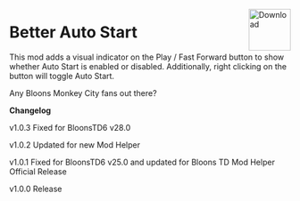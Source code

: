 <a href="https://github.com/doombubbles/BTD6-Mods/raw/main/BetterAutoStart/BetterAutoStart.dll"><img align="right" alt="Download" height="75" src="https://github.com/doombubbles/BTD6-Mods/blob/main/download.png?raw=true"></a>

# Better Auto Start

This mod adds a visual indicator on the Play / Fast Forward button to show whether Auto Start is enabled or disabled.
Additionally, right clicking on the button will toggle Auto Start.

Any Bloons Monkey City fans out there?

**Changelog**

v1.0.3 Fixed for BloonsTD6 v28.0

v1.0.2 Updated for new Mod Helper

v1.0.1 Fixed for BloonsTD6 v25.0 and updated for Bloons TD Mod Helper Official Release

v1.0.0 Release
